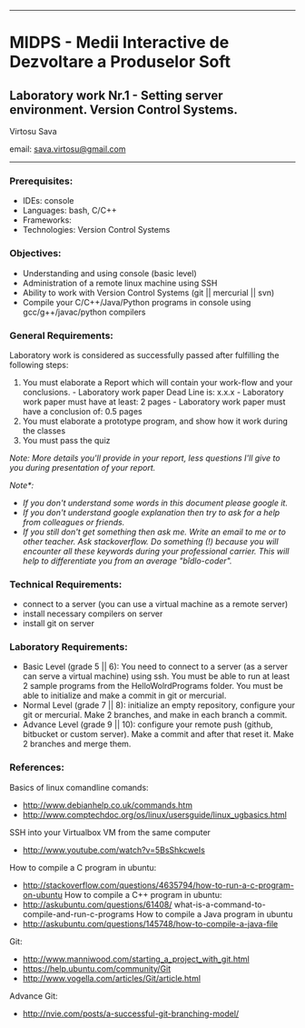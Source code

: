 *******************************************************************************
MIDPS - Medii Interactive de Dezvoltare a Produselor Soft
====
Laboratory work Nr.1 - Setting server environment. Version Control Systems.
----

Virtosu Sava

email: sava.virtosu@gmail.com
*******************************************************************************

### Prerequisites:
  - IDEs: console
  - Languages: bash, C/C++
  - Frameworks: 
  - Technologies: Version Control Systems

### Objectives: 
  - Understanding and using console (basic level) 
  - Administration of a remote linux machine using SSH
  - Ability to work with Version Control Systems (git || mercurial || svn)
  - Compile your C/C++/Java/Python programs in console using gcc/g++/javac/python compilers

### General Requirements:
  Laboratory work is considered as successfully passed after fulfilling the following steps:
  
  1. You must elaborate a Report which will contain your work-flow and your conclusions.
    - Laboratory work paper Dead Line is: x.x.x
    - Laboratory work paper must have at least: 2 pages
    - Laboratory work paper must have a conclusion of: 0.5 pages
  2. You must elaborate a prototype program, and show how it work during the classes
  3. You must pass the quiz 

  _Note: More details you'll provide in your report, less questions I'll give to
  you during presentation of your report._

  _Note*:_
  
  - _If you don't understand some words in this document please google it._
  - _If you don't understand google explanation then try to ask for a help from colleagues or friends._
  - _If you still don't get something then ask me. Write an email to me or to other teacher. Ask stackoverflow. Do something (!) because you will encounter all these keywords during your professional carrier. This will help to differentiate you from an average "bîdlo-coder"._

### Technical Requirements:
  - connect to a server (you can use a virtual machine as a remote server)
  - install necessary compilers on server
  - install git on server

### Laboratory Requirements:

  - Basic Level (grade 5 || 6): You need to connect to a server (as a server can serve a virtual machine) using ssh. You must be able to run at least 2 sample programs from the HelloWolrdPrograms folder. You must be able to initialize and make a commit in git or mercurial.
  - Normal Level (grade 7 || 8): initialize an empty repository, configure your git or mercurial. Make 2 branches, and make in each branch a commit.
  - Advance Level (grade 9 || 10): configure your remote push (github, bitbucket or custom server). Make a commit and after that reset it. Make 2 branches and merge them.

### References:

Basics of linux comandline comands:
 - http://www.debianhelp.co.uk/commands.htm
 - http://www.comptechdoc.org/os/linux/usersguide/linux_ugbasics.html

SSH into your Virtualbox VM from the same computer
  - http://www.youtube.com/watch?v=5BsShkcweIs

How to compile a C program in ubuntu:
  - http://stackoverflow.com/questions/4635794/how-to-run-a-c-program-on-ubuntu
How to compile a C++ program in ubuntu:
  - http://askubuntu.com/questions/61408/
  what-is-a-command-to-compile-and-run-c-programs
How to compile a Java program in ubuntu
  - http://askubuntu.com/questions/145748/how-to-compile-a-java-file

Git:
  - http://www.manniwood.com/starting_a_project_with_git.html
  - https://help.ubuntu.com/community/Git
  - http://www.vogella.com/articles/Git/article.html

Advance Git:
  - http://nvie.com/posts/a-successful-git-branching-model/